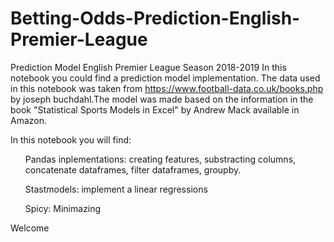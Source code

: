 # Betting-Odds-Prediction-English-Premier-League

Prediction Model English Premier League Season 2018-2019
In this notebook you could find a prediction model implementation. The data used in this notebook was taken from https://www.football-data.co.uk/books.php by joseph buchdahl.The model was made based on the information in the book "Statistical Sports Models in Excel" by Andrew Mack available in Amazon.

In this notebook you will find:

<ul>Pandas inplementations: creating features, substracting columns, concatenate dataframes, filter dataframes, groupby.</ul>
<ul>Stastmodels: implement a linear regressions</ul>
<ul>Spicy: Minimazing</ul>
Welcome
